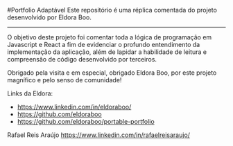 #Portfolio Adaptável
Este repositório é uma réplica comentada do projeto desenvolvido por Eldora Boo.
<hr>

O objetivo deste projeto foi comentar toda a lógica de programação em Javascript e React a fim de evidenciar o profundo entendimento da implementação da aplicação, além de lapidar a habilidade de leitura e compreensão de código desenvolvido por terceiros.

Obrigado pela visita e em especial, obrigado Eldora Boo, por este projeto magnífico e pelo senso de comunidade!

Links da Eldora:
- https://www.linkedin.com/in/eldoraboo/
- https://github.com/eldoraboo
- https://github.com/eldoraboo/portable-portfolio



Rafael Reis Araújo
https://www.linkedin.com/in/rafaelreisaraujo/


